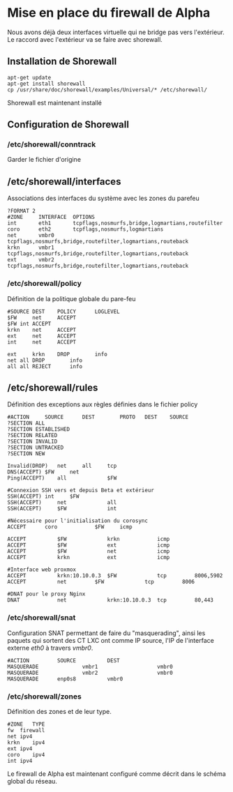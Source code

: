 # Mise en place du firewall de Alpha

Nous avons déjà deux interfaces virtuelle qui ne bridge pas vers l'extérieur. Le raccord avec l'extérieur va se faire avec shorewall.

## Installation de Shorewall
```
apt-get update
apt-get install shorewall
cp /usr/share/doc/shorewall/examples/Universal/* /etc/shorewall/
```
Shorewall est maintenant installé

## Configuration de Shorewall

### /etc/shorewall/conntrack
Garder le fichier d'origine

## /etc/shorewall/interfaces
Associations des interfaces du système avec les zones du parefeu
```
?FORMAT 2
#ZONE	  INTERFACE  OPTIONS
int       eth1       tcpflags,nosmurfs,bridge,logmartians,routefilter
coro      eth2       tcpflags,nosmurfs,logmartians
net       vmbr0	     tcpflags,nosmurfs,bridge,routefilter,logmartians,routeback
krkn      vmbr1      tcpflags,nosmurfs,bridge,routefilter,logmartians,routeback
ext       vmbr2      tcpflags,nosmurfs,bridge,routefilter,logmartians,routeback
```

### /etc/shorewall/policy
Définition de la politique globale du pare-feu
```
#SOURCE	DEST	POLICY		LOGLEVEL
$FW     net     ACCEPT
$FW	int	ACCEPT
krkn    net     ACCEPT
ext     net     ACCEPT
int     net     ACCEPT

ext     krkn    DROP      	info
net	all	DROP	  	info
all	all	REJECT		info

```

## /etc/shorewall/rules
Définition des exceptions aux règles définies dans le fichier policy
```
#ACTION		SOURCE		DEST		PROTO	DEST	SOURCE
?SECTION ALL
?SECTION ESTABLISHED
?SECTION RELATED
?SECTION INVALID
?SECTION UNTRACKED
?SECTION NEW

Invalid(DROP)	net		all		tcp
DNS(ACCEPT)	$FW		net
Ping(ACCEPT)    all             $FW

#Connexion SSH vers et depuis Beta et extérieur
SSH(ACCEPT)	int		$FW
SSH(ACCEPT)     net             all
SSH(ACCEPT)     $FW             int

#Nécessaire pour l'initialisation du corosync
ACCEPT		coro	        $FW		icmp

ACCEPT          $FW             krkn            icmp
ACCEPT          $FW             ext             icmp
ACCEPT          $FW             net             icmp
ACCEPT          krkn            ext             icmp

#Interface web proxmox
ACCEPT          krkn:10.10.0.3  $FW             tcp         8006,5902
ACCEPT          net	        $FW             tcp         8006

#DNAT pour le proxy Nginx
DNAT            net             krkn:10.10.0.3  tcp         80,443
```
### /etc/shorewall/snat
Configuration SNAT permettant de faire du "masquerading", ainsi les paquets qui sortent des CT LXC ont comme IP source, l'IP de l'interface externe _eth0_ à travers _vmbr0_.  
```
#ACTION			SOURCE			DEST           
MASQUERADE              vmbr1                   vmbr0
MASQUERADE              vmbr2                   vmbr0
MASQUERADE		enp0s8			vmbr0
```
### /etc/shorewall/zones
Définition des zones et de leur type.
```
#ZONE   TYPE
fw	firewall
net	ipv4
krkn	ipv4
ext	ipv4
coro    ipv4
int	ipv4
```

Le firewall de Alpha est maintenant configuré comme décrit dans le schéma global du réseau.